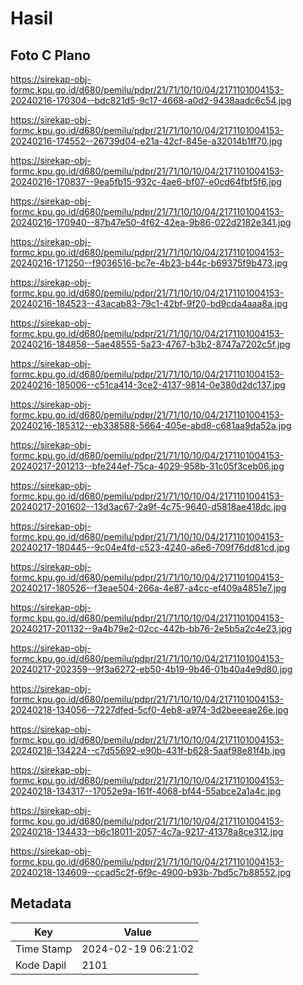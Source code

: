 # Hasil

## Foto C Plano

https://sirekap-obj-formc.kpu.go.id/d680/pemilu/pdpr/21/71/10/10/04/2171101004153-20240216-170304--bdc821d5-9c17-4668-a0d2-9438aadc6c54.jpg

https://sirekap-obj-formc.kpu.go.id/d680/pemilu/pdpr/21/71/10/10/04/2171101004153-20240216-174552--26739d04-e21a-42cf-845e-a32014b1ff70.jpg

https://sirekap-obj-formc.kpu.go.id/d680/pemilu/pdpr/21/71/10/10/04/2171101004153-20240216-170837--9ea5fb15-932c-4ae6-bf07-e0cd64fbf5f6.jpg

https://sirekap-obj-formc.kpu.go.id/d680/pemilu/pdpr/21/71/10/10/04/2171101004153-20240216-170940--87b47e50-4f62-42ea-9b86-022d2182e341.jpg

https://sirekap-obj-formc.kpu.go.id/d680/pemilu/pdpr/21/71/10/10/04/2171101004153-20240216-171250--f9036516-bc7e-4b23-b44c-b69375f9b473.jpg

https://sirekap-obj-formc.kpu.go.id/d680/pemilu/pdpr/21/71/10/10/04/2171101004153-20240216-184523--43acab83-79c1-42bf-9f20-bd9cda4aaa8a.jpg

https://sirekap-obj-formc.kpu.go.id/d680/pemilu/pdpr/21/71/10/10/04/2171101004153-20240216-184858--5ae48555-5a23-4767-b3b2-8747a7202c5f.jpg

https://sirekap-obj-formc.kpu.go.id/d680/pemilu/pdpr/21/71/10/10/04/2171101004153-20240216-185006--c51ca414-3ce2-4137-9814-0e380d2dc137.jpg

https://sirekap-obj-formc.kpu.go.id/d680/pemilu/pdpr/21/71/10/10/04/2171101004153-20240216-185312--eb338588-5664-405e-abd8-c681aa9da52a.jpg

https://sirekap-obj-formc.kpu.go.id/d680/pemilu/pdpr/21/71/10/10/04/2171101004153-20240217-201213--bfe244ef-75ca-4029-958b-31c05f3ceb06.jpg

https://sirekap-obj-formc.kpu.go.id/d680/pemilu/pdpr/21/71/10/10/04/2171101004153-20240217-201602--13d3ac67-2a9f-4c75-9640-d5818ae418dc.jpg

https://sirekap-obj-formc.kpu.go.id/d680/pemilu/pdpr/21/71/10/10/04/2171101004153-20240217-180445--9c04e4fd-c523-4240-a6e6-709f76dd81cd.jpg

https://sirekap-obj-formc.kpu.go.id/d680/pemilu/pdpr/21/71/10/10/04/2171101004153-20240217-180526--f3eae504-266a-4e87-a4cc-ef409a4851e7.jpg

https://sirekap-obj-formc.kpu.go.id/d680/pemilu/pdpr/21/71/10/10/04/2171101004153-20240217-201132--9a4b79e2-02cc-442b-bb76-2e5b5a2c4e23.jpg

https://sirekap-obj-formc.kpu.go.id/d680/pemilu/pdpr/21/71/10/10/04/2171101004153-20240217-202359--9f3a6272-eb50-4b19-9b46-01b40a4e9d80.jpg

https://sirekap-obj-formc.kpu.go.id/d680/pemilu/pdpr/21/71/10/10/04/2171101004153-20240218-134056--7227dfed-5cf0-4eb8-a974-3d2beeeae26e.jpg

https://sirekap-obj-formc.kpu.go.id/d680/pemilu/pdpr/21/71/10/10/04/2171101004153-20240218-134224--c7d55692-e90b-431f-b628-5aaf98e81f4b.jpg

https://sirekap-obj-formc.kpu.go.id/d680/pemilu/pdpr/21/71/10/10/04/2171101004153-20240218-134317--17052e9a-161f-4068-bf44-55abce2a1a4c.jpg

https://sirekap-obj-formc.kpu.go.id/d680/pemilu/pdpr/21/71/10/10/04/2171101004153-20240218-134433--b6c18011-2057-4c7a-9217-41378a8ce312.jpg

https://sirekap-obj-formc.kpu.go.id/d680/pemilu/pdpr/21/71/10/10/04/2171101004153-20240218-134609--ccad5c2f-6f9c-4900-b93b-7bd5c7b88552.jpg


## Metadata

| Key        | Value               |
| ---------- | ------------------- |
| Time Stamp | 2024-02-19 06:21:02 |
| Kode Dapil | 2101                |



